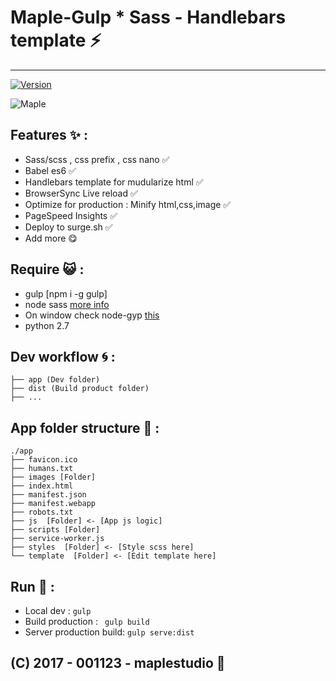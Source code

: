 # Maple-Gulp * Sass - Handlebars template :zap:

---
 [![Version](https://img.shields.io/badge/version-0.1-brightgreen.svg)]()

 ![Maple](https://img.shields.io/badge/Maple-Studio-orange.svg)

## Features :sparkles: : 
+ Sass/scss , css prefix , css nano  :white_check_mark:
+ Babel es6  :white_check_mark:
+ Handlebars template for mudularize html  :white_check_mark:
+ BrowserSync Live reload :white_check_mark:
+ Optimize for production : Minify html,css,image :white_check_mark:
+ PageSpeed Insights :white_check_mark:
+ Deploy to surge.sh :white_check_mark:
+ Add more :yum: 

## Require :smiley_cat: :
 - gulp [npm i -g gulp]
 - node sass [more info](https://github.com/sass/node-sass)
 - On window check node-gyp [this](https://github.com/nodejs/node-gyp#on-windows)
 - python 2.7


## Dev workflow :cyclone: : 
``` 
├── app (Dev folder)
├── dist (Build product folder)
├── ...
```
## App folder structure :flashlight: :
```
./app
├── favicon.ico 
├── humans.txt
├── images [Folder]
├── index.html
├── manifest.json
├── manifest.webapp
├── robots.txt
├── js  [Folder] <- [App js logic]
├── scripts [Folder]
├── service-worker.js
├── styles  [Folder] <- [Style scss here]
└── template  [Folder] <- [Edit template here]
```
## Run :electric_plug: :

+ Local dev : ```gulp ```
+ Build production : ``` gulp build``` 
+ Server production build: ``` gulp serve:dist ```


## (C) 2017 - 001123 - maplestudio :memo:   